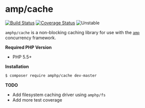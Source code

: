 # amp/cache

[![Build Status](https://travis-ci.org/amphp/cache.svg?branch=master)](https://travis-ci.org/amphp/cache)
[![Coverage Status](https://coveralls.io/repos/amphp/cache/badge.svg?branch=master&service=github)](https://coveralls.io/github/amphp/cache?branch=master)
![Unstable](https://img.shields.io/badge/api-unstable-orange.svg)

`amphp/cache` is a non-blocking caching library for use with the [`amp`](https://github.com/amphp/amp)
concurrency framework.

**Required PHP Version**

- PHP 5.5+

**Installation**

```bash
$ composer require amphp/cache dev-master
```

**TODO**

- Add filesystem caching driver using `amphp/fs`
- Add more test coverage
